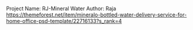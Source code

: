 Project Name: RJ-Mineral Water
Author: Raja
https://themeforest.net/item/mineralo-bottled-water-delivery-service-for-home-office-psd-template/22716133?s_rank=4